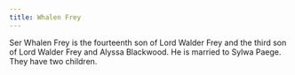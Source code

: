 ```yaml
---
title: Whalen Frey
---
```


Ser Whalen Frey is the fourteenth son of Lord Walder Frey and the third son of Lord Walder Frey and Alyssa Blackwood. He is married to Sylwa Paege. They have two children.


